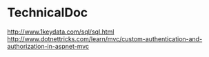# TechnicalDoc


http://www.1keydata.com/sql/sql.html
http://www.dotnettricks.com/learn/mvc/custom-authentication-and-authorization-in-aspnet-mvc
